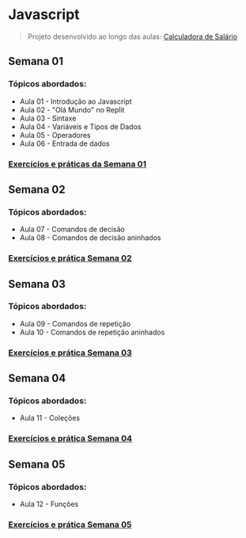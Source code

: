 # Javascript

> Projeto desenvolvido ao longo das aulas: [Calculadora de Salário](calculadora-salario/README.md)

## Semana 01
### Tópicos abordados:
- Aula 01 - Introdução ao Javascript
- Aula 02 - "Olá Mundo" no Replit
- Aula 03 - Sintaxe
- Aula 04 - Variáveis e Tipos de Dados
- Aula 05 - Operadores
- Aula 06 - Entrada de dados

### [Exercícios e práticas da Semana 01](semana-01/index.html)

## Semana 02
### Tópicos abordados:
- Aula 07 - Comandos de decisão
- Aula 08 - Comandos de decisão aninhados

### [Exercícios e prática Semana 02](semana-02/index.html)

## Semana 03
### Tópicos abordados:
- Aula 09 - Comandos de repetição
- Aula 10 - Comandos de repetição aninhados

### [Exercícios e prática Semana 03](semana-03/index.html)

## Semana 04
### Tópicos abordados:
- Aula 11 - Coleções

### [Exercícios e prática Semana 04](semana-04/index.html)

## Semana 05
### Tópicos abordados:
- Aula 12 - Funções

### [Exercícios e prática Semana 05](semana-05/index.html)
